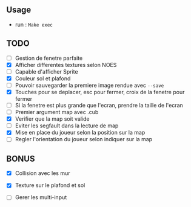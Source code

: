 ## Usage

- run : `Make exec`

## TODO

- [ ] Gestion de fenetre parfaite
- [x] Afficher differentes textures selon NOES
- [ ] Capable d'afficher Sprite
- [x] Couleur sol et plafond
- [ ] Pouvoir sauvegarder la premiere image rendue avec `--save`
- [x] Touches pour se deplacer, esc pour fermer, croix de la fenetre pour fermer
- [ ] Si la fenetre est plus grande que l'ecran, prendre la taille de l'ecran
- [ ] Premier argument map avec .cub
- [x] Verifier que la map soit valide
- [ ] Eviter les segfault dans la lecture de map
- [x] Mise en place du joueur selon la position sur la map
- [ ] Regler l'orientation du joueur selon indiquer sur la map

## BONUS
- [x] Collision avec les mur
- [x] Texture sur le plafond et sol
- [ ] Gerer les multi-input

